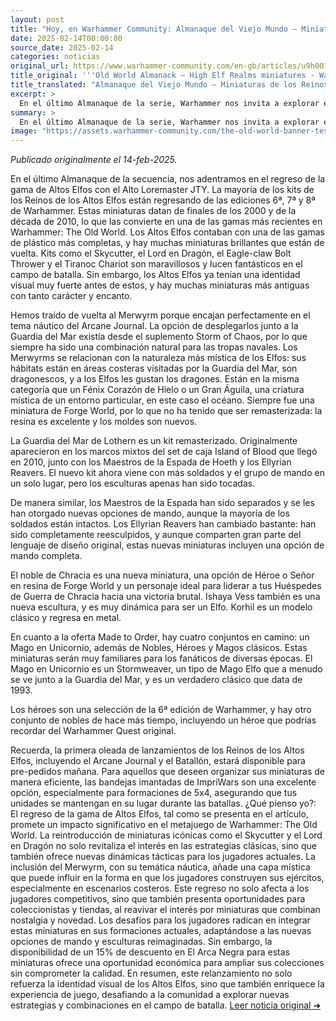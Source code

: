 ```yaml
---
layout: post
title: "Hoy, en Warhammer Community: Almanaque del Viejo Mundo – Miniaturas de los Reinos de los Altos Elfos - Comunidad Warhammer"
date: 2025-02-14T00:00:00
source_date: 2025-02-14
categories: noticias
original_url: https://www.warhammer-community.com/en-gb/articles/u9h0019a/old-world-almanack-high-elf-realms-miniatures/
title_original: '''Old World Almanack – High Elf Realms miniatures - Warhammer Community'''
title_translated: "Almanaque del Viejo Mundo – Miniaturas de los Reinos de los Altos Elfos - Comunidad Warhammer"
excerpt: >
  En el último Almanaque de la serie, Warhammer nos invita a explorar el regreso de las miniaturas de los Altos Elfos, una de las gamas más completas y recientes de The Old World. Con modelos icónicos como el Skycutter y el Lord en Dragón, esta colección promete revivir la rica identidad visual de los Altos Elfos. Además, se destacan nuevas incorporaciones como el Merwyrm, que encaja perfectamente en el tema náutico del Arcane Journal, y la Guardia del Mar de Lothern, que ha sido remasterizada para ofrecer más opciones de comando. Con emocionantes novedades y clásicos que regresan, esta oferta es un deleite para los aficionados de todas las épocas. ¡Prepárate para las pre-órdenes que comienzan mañana!
summary: >
  En el último Almanaque de la serie, Warhammer nos invita a explorar el regreso de las miniaturas de los Altos Elfos, una de las gamas más completas y recientes de The Old World. Con modelos icónicos como el Skycutter y el Lord en Dragón, esta colección promete revivir la rica identidad visual de los Altos Elfos. Además, se destacan nuevas incorporaciones como el Merwyrm, que encaja perfectamente en el tema náutico del Arcane Journal, y la Guardia del Mar de Lothern, que ha sido remasterizada para ofrecer más opciones de comando. Con emocionantes novedades y clásicos que regresan, esta oferta es un deleite para los aficionados de todas las épocas. ¡Prepárate para las pre-órdenes que comienzan mañana!
image: "https://assets.warhammer-community.com/the-old-world-banner-test.jpg"
---
```


*Publicado originalmente el 14-feb-2025.*

En el último Almanaque de la secuencia, nos adentramos en el regreso de la gama de Altos Elfos con el Alto Loremaster JTY. La mayoría de los kits de los Reinos de los Altos Elfos están regresando de las ediciones 6ª, 7ª y 8ª de Warhammer. Estas miniaturas datan de finales de los 2000 y de la década de 2010, lo que las convierte en una de las gamas más recientes en Warhammer: The Old World. Los Altos Elfos contaban con una de las gamas de plástico más completas, y hay muchas miniaturas brillantes que están de vuelta. Kits como el Skycutter, el Lord en Dragón, el Eagle-claw Bolt Thrower y el Tiranoc Chariot son maravillosos y lucen fantásticos en el campo de batalla. Sin embargo, los Altos Elfos ya tenían una identidad visual muy fuerte antes de estos, y hay muchas miniaturas más antiguas con tanto carácter y encanto.

Hemos traído de vuelta al Merwyrm porque encajan perfectamente en el tema náutico del Arcane Journal. La opción de desplegarlos junto a la Guardia del Mar existía desde el suplemento Storm of Chaos, por lo que siempre ha sido una combinación natural para las tropas navales. Los Merwyrms se relacionan con la naturaleza más mística de los Elfos: sus hábitats están en áreas costeras visitadas por la Guardia del Mar, son dragonescos, y a los Elfos les gustan los dragones. Están en la misma categoría que un Fénix Corazón de Hielo o un Gran Águila, una criatura mística de un entorno particular, en este caso el océano. Siempre fue una miniatura de Forge World, por lo que no ha tenido que ser remasterizada: la resina es excelente y los moldes son nuevos.

La Guardia del Mar de Lothern es un kit remasterizado. Originalmente aparecieron en los marcos mixtos del set de caja Island of Blood que llegó en 2010, junto con los Maestros de la Espada de Hoeth y los Ellyrian Reavers. El nuevo kit ahora viene con más soldados y el grupo de mando en un solo lugar, pero los esculturas apenas han sido tocadas.

De manera similar, los Maestros de la Espada han sido separados y se les han otorgado nuevas opciones de mando, aunque la mayoría de los soldados están intactos. Los Ellyrian Reavers han cambiado bastante: han sido completamente reesculpidos, y aunque comparten gran parte del lenguaje de diseño original, estas nuevas miniaturas incluyen una opción de mando completa.

El noble de Chracia es una nueva miniatura, una opción de Héroe o Señor en resina de Forge World y un personaje ideal para liderar a tus Huéspedes de Guerra de Chracia hacia una victoria brutal. Ishaya Vess también es una nueva escultura, y es muy dinámica para ser un Elfo. Korhil es un modelo clásico y regresa en metal.

En cuanto a la oferta Made to Order, hay cuatro conjuntos en camino: un Mago en Unicornio, además de Nobles, Héroes y Magos clásicos. Estas miniaturas serán muy familiares para los fanáticos de diversas épocas. El Mago en Unicornio es un Stormweaver, un tipo de Mago Elfo que a menudo se ve junto a la Guardia del Mar, y es un verdadero clásico que data de 1993.

Los héroes son una selección de la 6ª edición de Warhammer, y hay otro conjunto de nobles de hace más tiempo, incluyendo un héroe que podrías recordar del Warhammer Quest original.

Recuerda, la primera oleada de lanzamientos de los Reinos de los Altos Elfos, incluyendo el Arcane Journal y el Batallón, estará disponible para pre-pedidos mañana. Para aquellos que deseen organizar sus miniaturas de manera eficiente, las bandejas imantadas de ImpriWars son una excelente opción, especialmente para formaciones de 5x4, asegurando que tus unidades se mantengan en su lugar durante las batallas.
¿Qué pienso yo?: El regreso de la gama de Altos Elfos, tal como se presenta en el artículo, promete un impacto significativo en el metajuego de Warhammer: The Old World. La reintroducción de miniaturas icónicas como el Skycutter y el Lord en Dragón no solo revitaliza el interés en las estrategias clásicas, sino que también ofrece nuevas dinámicas tácticas para los jugadores actuales. La inclusión del Merwyrm, con su temática náutica, añade una capa mística que puede influir en la forma en que los jugadores construyen sus ejércitos, especialmente en escenarios costeros. Este regreso no solo afecta a los jugadores competitivos, sino que también presenta oportunidades para coleccionistas y tiendas, al reavivar el interés por miniaturas que combinan nostalgia y novedad. Los desafíos para los jugadores radican en integrar estas miniaturas en sus formaciones actuales, adaptándose a las nuevas opciones de mando y esculturas reimaginadas. Sin embargo, la disponibilidad de un 15% de descuento en El Arca Negra para estas miniaturas ofrece una oportunidad económica para ampliar sus colecciones sin comprometer la calidad. En resumen, este relanzamiento no solo refuerza la identidad visual de los Altos Elfos, sino que también enriquece la experiencia de juego, desafiando a la comunidad a explorar nuevas estrategias y combinaciones en el campo de batalla.
[Leer noticia original ➜](https://www.warhammer-community.com/en-gb/articles/u9h0019a/old-world-almanack-high-elf-realms-miniatures/)
